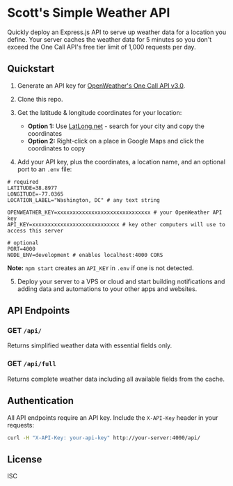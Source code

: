 # Scott's Simple Weather API

Quickly deploy an Express.js API to serve up weather data for a location you define. Your server caches the weather data for 5 minutes so you don't exceed the One Call API's free tier limit of 1,000 requests per day.

## Quickstart

1. Generate an API key for [OpenWeather's One Call API v3.0](https://openweathermap.org/api/one-call-3).

2. Clone this repo.

3. Get the latitude & longitude coordinates for your location:

   - **Option 1:** Use [LatLong.net](https://www.latlong.net/) - search for your city and copy the coordinates
   - **Option 2:** Right-click on a place in Google Maps and click the coordinates to copy

4. Add your API key, plus the coordinates, a location name, and an optional port to an `.env` file:

```env
# required
LATITUDE=38.8977
LONGITUDE=-77.0365
LOCATION_LABEL="Washington, DC" # any text string

OPENWEATHER_KEY=xxxxxxxxxxxxxxxxxxxxxxxxxxxxxx # your OpenWeather API key
API_KEY=xxxxxxxxxxxxxxxxxxxxxxxxxxxx # key other computers will use to access this server

# optional
PORT=4000
NODE_ENV=development # enables localhost:4000 CORS
```

**Note:** `npm start` creates an `API_KEY` in `.env` if one is not detected.

5. Deploy your server to a VPS or cloud and start building notifications and adding data and automations to your other apps and websites.

## API Endpoints

### GET `/api/`

Returns simplified weather data with essential fields only.

### GET `/api/full`

Returns complete weather data including all available fields from the cache.

## Authentication

All API endpoints require an API key. Include the `X-API-Key` header in your requests:

```bash
curl -H "X-API-Key: your-api-key" http://your-server:4000/api/
```

## License

ISC
